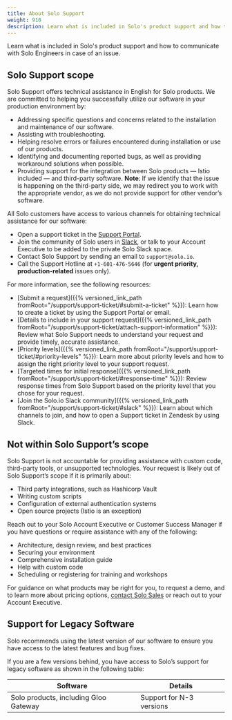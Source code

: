 ```yaml
---
title: About Solo Support
weight: 910
description: Learn what is included in Solo's product support and how to communicate with Solo Engineers in case of an issue. 
---
```

Learn what is included in Solo's product support and how to communicate with Solo Engineers in case of an issue.
## Solo Support scope

Solo Support offers technical assistance in English for Solo products. We are committed to helping you successfully utilize our software in your production environment by: 

* Addressing specific questions and concerns related to the installation and maintenance of our software.
* Assisting with troubleshooting.
* Helping resolve errors or failures encountered during installation or use of our products.
* Identifying and documenting reported bugs, as well as providing workaround solutions when possible.
* Providing support for the integration between Solo products — Istio included — and third-party software. **Note**: If we identify that the issue is happening on the third-party side, we may redirect you to work with the appropriate vendor, as we do not provide support for other vendor’s software.

All Solo customers have access to various channels for obtaining technical assistance for our software:
* Open a support ticket in the [Support Portal](https://support.solo.io).
* Join the community of Solo users in [Slack](https://soloio.slack.com), or talk to your Account Executive to be added to the private Solo Slack space.
* Contact Solo Support by sending an email to `support@solo.io`. 
* Call the Support Hotline at `+1-601-476-5646` (for **urgent priority, production-related** issues only).

For more information, see the following resources: 
* [Submit a request]({{% versioned_link_path fromRoot="/support/support-ticket/#submit-a-ticket" %}}): Learn how to create a ticket by using the Support Portal or email. 
* [Details to include in your support request]({{% versioned_link_path fromRoot="/support/support-ticket/attach-support-information" %}}): Review what Solo Support needs to understand your request and provide timely, accurate assistance. 
* [Priority levels]({{% versioned_link_path fromRoot="/support/support-ticket/#priority-levels" %}}): Learn more about priority levels and how to assign the right priority level to your support request.
* [Targeted times for initial response]({{% versioned_link_path fromRoot="/support/support-ticket/#response-time" %}}): Review response times from Solo Support based on the priority level that you chose for your request. 
* [Join the Solo.io Slack community]({{% versioned_link_path fromRoot="/support/support-ticket/#slack" %}}): Learn about which channels to join, and how to open a Support ticket in Zendesk by using Slack. 


## Not within Solo Support’s scope

Solo Support is not accountable for providing assistance with custom code, third-party tools, or unsupported technologies. Your request is likely out of Solo Support’s scope if it is primarily about:
* Third party integrations, such as Hashicorp Vault
* Writing custom scripts
* Configuration of external authentication systems
* Open source projects (Istio is an exception)

Reach out to your Solo Account Executive or Customer Success Manager if you have questions or require assistance with any of the following: 
* Architecture, design review, and best practices
* Securing your environment
* Comprehensive installation guide
* Help with custom code
* Scheduling or registering for training and workshops

For guidance on what products may be right for you, to request a demo, and to learn more about pricing options, [contact Solo Sales](https://www.solo.io/company/contact-sales/) or reach out to your Account Executive. 

<!--

## Support for Istio

Solo Support offers technical assistance for Istio in English for Solo-supported images of Istio only. Support for upstream Istio images is not included. For more information, see [Solo distribution of Istio](https://docs.solo.io/gloo-mesh-enterprise/main/reference/version/gloo_mesh_istio/).

We are committed to helping you successfully utilize Istio by: 

* Addressing specific questions and concerns related to the installation and maintenance of Solo distributions of Istio.
* Assisting with break/fix troubleshooting.
* Helping resolve errors or failures encountered during installation or use of our products.
* Identifying and documenting reported bugs, as well as providing workaround solutions when possible.
* Providing support for the integration between Solo products — Istio included — and third-party software. **Note**: If we identify that the issue is happening on the third-party side, we may redirect you to work with the appropriate vendor, as we do not provide support for other vendor’s software.

All Solo.io customers have access to various channels for obtaining technical assistance for our software:
* Open a support ticket in the [Support Portal](https://support.solo.io).
* Join the community of Solo users in [Slack](https://soloio.slack.com), or talk to your Account Executive to be added to the private Solo Slack space.
* Contact Solo Support by sending an email to `support@solo.io`. 
* Call the Support Hotline at `+1-601-476-5646` (for **urgent priority, production-related** issues only).
 
### Istio-support only: Targeted time for initial response

When you contact Solo Support, you can choose a priority for your request. For more See the Priority Levels section to see the definitions of each priority level. 

|Priority level|Targeted time for initial response|
|--|--|
|Urgent**|1 hour (24/7/365)|
|High|4 business hours  (Monday - Friday 9:00 am - 6:00 pm US Eastern Time)|
|Normal|8 business hours  (Monday - Friday 9:00 am - 6:00 pm US Eastern Time)|
|Low|24 business hours  (Monday - Friday 9:00 am - 6:00 pm US Eastern Time)|

{{% alert context="danger" %}}
**To report Urgent priority, production-related issues, you must contact Solo’s Support Hotline at `+1-601-476-5646`. 
{{% /alert %}} 

{{% alert %}}
Solo Support reserves the right to adjust the priority you select if it does not align with the priorities documented above. 
{{% /alert %}}

For more information, see the following resources: 
* [Submit a request]({{< versioned_link_path fromRoot="/support/support-ticket/" >}}): Learn how to create a ticket by using the Support Portal or email. 
* [Details to include in your support request]({{< versioned_link_path fromRoot="/support/support-ticket/#ticket-details" >}}): Review what Solo Support needs to understand your request and provide timely, accurate assistance. 
* [Priority levels]({{< versioned_link_path fromRoot="/support/support-ticket/#priority-levels" >}}): Learn more about priority levels and how to assign the right priority level to your support request.
* [Join the Solo.io Slack community]({{< versioned_link_path fromRoot="/support/support-ticket/#slack" >}}): Learn about which channels to join, and how to open a Support ticket in Zendesk by using Slack. 

-->

## Support for Legacy Software

Solo recommends using the latest version of our software to ensure you have access to the latest features and bug fixes. 

If you are a few versions behind, you have access to Solo’s support for legacy software as shown in the following table: 

|Software|Details|
|--|--|
|Solo products, including Gloo Gateway|Support for N-3 versions|


<!--
|Istio|Support for N-4 versions (Example: If the current version of Istio is 1.19, support is provided for 1.15 and later versions.)
|Cilium|Support for N-4 versions (Example: If the current version of Cilium is 1.15, support is provided for 1.11 and later versions.)
-->
